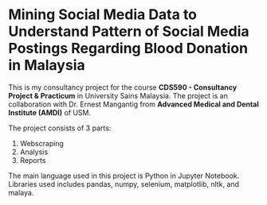 # Mining Social Media Data to Understand Pattern of Social Media Postings Regarding Blood Donation in Malaysia

This is my consultancy project for the course **CDS590 - Consultancy Project & Practicum** in University Sains Malaysia. The project is an collaboration with Dr. Ernest Mangantig from **Advanced Medical and Dental Institute (AMDI)** of USM.

The project consists of 3 parts:
1. Webscraping
2. Analysis
3. Reports

The main language used in this project is Python in Jupyter Notebook. Libraries used includes pandas, numpy, selenium, matplotlib, nltk, and malaya. 
